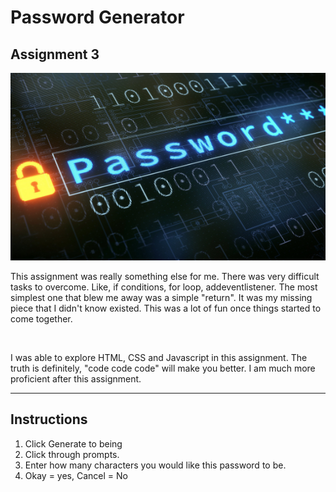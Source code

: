 # Password Generator

## Assignment 3

<img    src="./images/readmeimg.png" height=300px width=600px>

<p>
This assignment was really something else for me. There was very difficult tasks to overcome. Like, if conditions, for loop, addeventlistener. The most simplest one that blew me away was a simple "return". It was my missing piece that I didn't know existed. This was a lot of fun once things started to come together.
</p>
<br>
<p>
I was able to explore HTML, CSS and Javascript in this assignment. The truth is definitely, "code code code" will make you better. I am much more proficient after this assignment. 
</p>
<hr>
<p>

## Instructions

1. Click Generate to being
2. Click through prompts.
3. Enter how many characters you would like this password to be.
4. Okay = yes, Cancel = No
